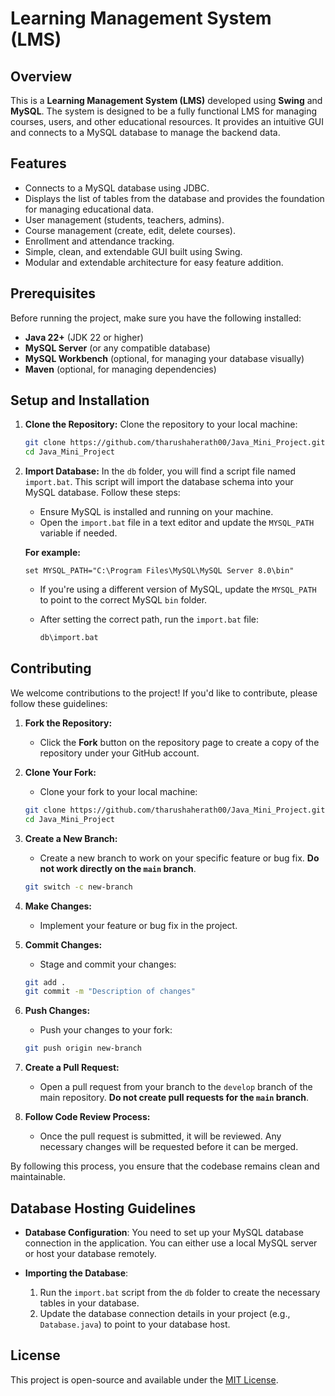# Learning Management System (LMS)

## Overview

This is a **Learning Management System (LMS)** developed using **Swing** and **MySQL**. The system is designed to be a fully functional LMS for managing courses, users, and other educational resources. It provides an intuitive GUI and connects to a MySQL database to manage the backend data.

## Features

- Connects to a MySQL database using JDBC.
- Displays the list of tables from the database and provides the foundation for managing educational data.
- User management (students, teachers, admins).
- Course management (create, edit, delete courses).
- Enrollment and attendance tracking.
- Simple, clean, and extendable GUI built using Swing.
- Modular and extendable architecture for easy feature addition.

## Prerequisites

Before running the project, make sure you have the following installed:

- **Java 22+** (JDK 22 or higher)
- **MySQL Server** (or any compatible database)
- **MySQL Workbench** (optional, for managing your database visually)
- **Maven** (optional, for managing dependencies)

## Setup and Installation

1. **Clone the Repository:**
   Clone the repository to your local machine:
   ```bash
   git clone https://github.com/tharushaherath00/Java_Mini_Project.git
   cd Java_Mini_Project
   ```

2. **Import Database:**
   In the `db` folder, you will find a script file named `import.bat`. This script will import the database schema into your MySQL database. Follow these steps:

    - Ensure MySQL is installed and running on your machine.
    - Open the `import.bat` file in a text editor and update the `MYSQL_PATH` variable if needed.

   **For example:**
   ```batch
   set MYSQL_PATH="C:\Program Files\MySQL\MySQL Server 8.0\bin"
   ```
    - If you're using a different version of MySQL, update the `MYSQL_PATH` to point to the correct MySQL `bin` folder.

    - After setting the correct path, run the `import.bat` file:
      ```bash
      db\import.bat
      ```

## Contributing

We welcome contributions to the project! If you'd like to contribute, please follow these guidelines:

1. **Fork the Repository:**
    - Click the **Fork** button on the repository page to create a copy of the repository under your GitHub account.

2. **Clone Your Fork:**
    - Clone your fork to your local machine:
   ```bash
   git clone https://github.com/tharushaherath00/Java_Mini_Project.git
   cd Java_Mini_Project
   ```

3. **Create a New Branch:**
    - Create a new branch to work on your specific feature or bug fix. **Do not work directly on the `main` branch**.
   ```bash
   git switch -c new-branch
   ```

4. **Make Changes:**
    - Implement your feature or bug fix in the project.

5. **Commit Changes:**
    - Stage and commit your changes:
   ```bash
   git add .
   git commit -m "Description of changes"
   ```

6. **Push Changes:**
    - Push your changes to your fork:
   ```bash
   git push origin new-branch
   ```

7. **Create a Pull Request:**
    - Open a pull request from your branch to the `develop` branch of the main repository. **Do not create pull requests for the `main` branch**.

8. **Follow Code Review Process:**
    - Once the pull request is submitted, it will be reviewed. Any necessary changes will be requested before it can be merged.

By following this process, you ensure that the codebase remains clean and maintainable.

## Database Hosting Guidelines

- **Database Configuration**: You need to set up your MySQL database connection in the application. You can either use a local MySQL server or host your database remotely.

- **Importing the Database**:
    1. Run the `import.bat` script from the `db` folder to create the necessary tables in your database.
    2. Update the database connection details in your project (e.g., `Database.java`) to point to your database host.

## License

This project is open-source and available under the [MIT License](LICENSE).
